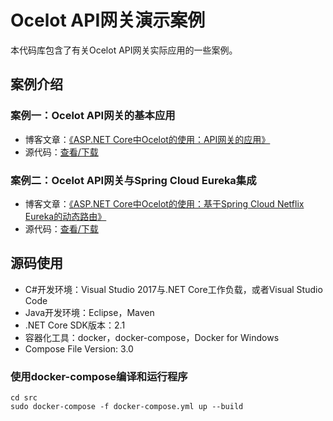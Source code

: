 # Ocelot API网关演示案例
本代码库包含了有关Ocelot API网关实际应用的一些案例。

## 案例介绍

### 案例一：Ocelot API网关的基本应用
- 博客文章：[《ASP.NET Core中Ocelot的使用：API网关的应用》](http://sunnycoding.cn/2018/10/29/aspnetcore-ocelot-get-started/)
- 源代码：[查看/下载](https://github.com/daxnet/ocelot-sample/releases/tag/chapter_1)

### 案例二：Ocelot API网关与Spring Cloud Eureka集成
- 博客文章：[《ASP.NET Core中Ocelot的使用：基于Spring Cloud Netflix Eureka的动态路由》](http://sunnycoding.cn/2018/11/03/aspnetcore-ocelot-dynamic-routing-with-eureka/)
- 源代码：[查看/下载](https://github.com/daxnet/ocelot-sample/releases/tag/chapter_2)

## 源码使用
- C#开发环境：Visual Studio 2017与.NET Core工作负载，或者Visual Studio Code
- Java开发环境：Eclipse，Maven
- .NET Core SDK版本：2.1
- 容器化工具：docker，docker-compose，Docker for Windows
- Compose File Version: 3.0

### 使用docker-compose编译和运行程序
```
cd src
sudo docker-compose -f docker-compose.yml up --build
```
